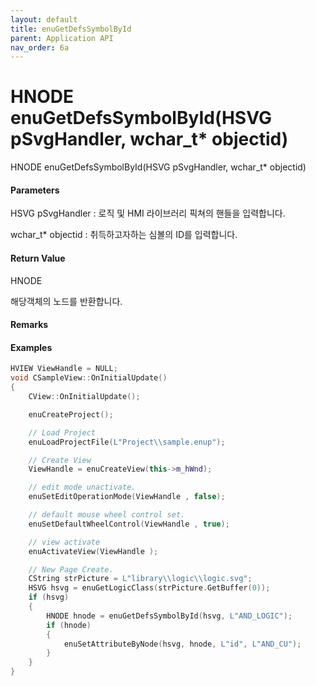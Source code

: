 ```yaml
---
layout: default
title: enuGetDefsSymbolById
parent: Application API
nav_order: 6a
---
```

# HNODE enuGetDefsSymbolById\(HSVG pSvgHandler, wchar\_t\* objectid\)

HNODE enuGetDefsSymbolById\(HSVG pSvgHandler, wchar\_t\* objectid\)

#### Parameters

HSVG pSvgHandler : 로직 및 HMI 라이브러리 픽쳐의 핸들을 입력합니다.

wchar\_t\* objectid : 취득하고자하는 심볼의 ID를 입력합니다.

#### Return Value

HNODE

해당객체의 노드를 반환합니다.

#### Remarks



#### Examples

```cpp
HVIEW ViewHandle = NULL; 
void CSampleView::OnInitialUpdate() 
{ 
    CView::OnInitialUpdate(); 

    enuCreateProject(); 

    // Load Project
    enuLoadProjectFile(L"Project\\sample.enup"); 

    // Create View
    ViewHandle = enuCreateView(this->m_hWnd); 

    // edit mode unactivate.
    enuSetEditOperationMode(ViewHandle , false);

    // default mouse wheel control set.
    enuSetDefaultWheelControl(ViewHandle , true);

    // view activate
    enuActivateView(ViewHandle );

    // New Page Create. 
    CString strPicture = L"library\\logic\\logic.svg"; 
    HSVG hsvg = enuGetLogicClass(strPicture.GetBuffer(0));
    if (hsvg)
    {
        HNODE hnode = enuGetDefsSymbolById(hsvg, L"AND_LOGIC");
        if (hnode)
        {
            enuSetAttributeByNode(hsvg, hnode, L"id", L"AND_CU"); 
        }
    }
}
```



